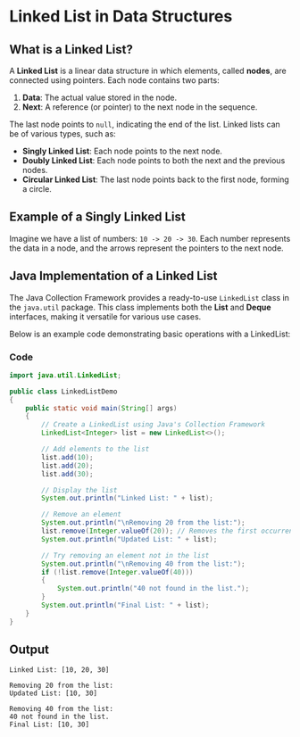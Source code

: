 # Linked List in Data Structures

## What is a Linked List?
A **Linked List** is a linear data structure in which elements, called **nodes**, are connected using pointers. Each node contains two parts:
1. **Data**: The actual value stored in the node.
2. **Next**: A reference (or pointer) to the next node in the sequence.

The last node points to `null`, indicating the end of the list. Linked lists can be of various types, such as:
- **Singly Linked List**: Each node points to the next node.
- **Doubly Linked List**: Each node points to both the next and the previous nodes.
- **Circular Linked List**: The last node points back to the first node, forming a circle.

## Example of a Singly Linked List
Imagine we have a list of numbers: `10 -> 20 -> 30`. Each number represents the data in a node, and the arrows represent the pointers to the next node.

## Java Implementation of a Linked List
The Java Collection Framework provides a ready-to-use `LinkedList` class in the `java.util` package. This class implements both the **List** and **Deque** interfaces, making it versatile for various use cases.

Below is an example code demonstrating basic operations with a LinkedList:

### Code
```java
import java.util.LinkedList;

public class LinkedListDemo  
{
    public static void main(String[] args)
    {
        // Create a LinkedList using Java's Collection Framework
        LinkedList<Integer> list = new LinkedList<>();

        // Add elements to the list
        list.add(10);
        list.add(20);
        list.add(30);

        // Display the list
        System.out.println("Linked List: " + list);

        // Remove an element
        System.out.println("\nRemoving 20 from the list:");
        list.remove(Integer.valueOf(20)); // Removes the first occurrence of 20
        System.out.println("Updated List: " + list);

        // Try removing an element not in the list
        System.out.println("\nRemoving 40 from the list:");
        if (!list.remove(Integer.valueOf(40)))  
        {
            System.out.println("40 not found in the list.");
        }
        System.out.println("Final List: " + list);
    }
}
```
## Output
```
Linked List: [10, 20, 30]

Removing 20 from the list:
Updated List: [10, 30]

Removing 40 from the list:
40 not found in the list.
Final List: [10, 30]

```
